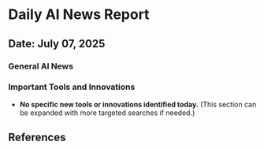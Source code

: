 # Daily AI News Report

## Date: July 07, 2025

### General AI News


### Important Tools and Innovations

*   **No specific new tools or innovations identified today.** (This section can be expanded with more targeted searches if needed.)

## References

